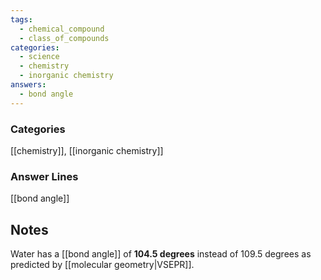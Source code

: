 ```yaml
---
tags:
  - chemical_compound
  - class_of_compounds
categories:
  - science
  - chemistry
  - inorganic chemistry
answers:
  - bond angle
---
```

### Categories
[[chemistry]], [[inorganic chemistry]]
### Answer Lines
[[bond angle]]
## Notes
Water has a [[bond angle]] of **104.5 degrees** instead of 109.5 degrees as predicted by [[molecular geometry|VSEPR]].